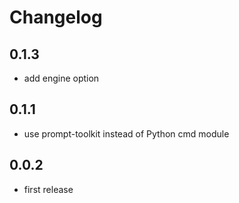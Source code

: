 # Changelog

## 0.1.3
- add engine option

## 0.1.1
- use prompt-toolkit instead of Python cmd module

## 0.0.2
- first release
